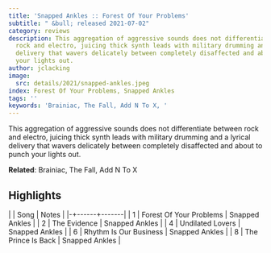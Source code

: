 ```yaml
---
title: 'Snapped Ankles :: Forest Of Your Problems'
subtitle: " &bull; released 2021-07-02"
category: reviews
description: This aggregation of aggressive sounds does not differentiate between
  rock and electro, juicing thick synth leads with military drumming and a lyrical
  delivery that wavers delicately between completely disaffected and about to punch
  your lights out.
author: jclacking
image:
  src: details/2021/snapped-ankles.jpeg
index: Forest Of Your Problems, Snapped Ankles
tags: ''
keywords: 'Brainiac, The Fall, Add N To X, '
---
```

This aggregation of aggressive sounds does not differentiate between rock and electro, juicing thick synth leads with military drumming and a lyrical delivery that wavers delicately between completely disaffected and about to punch your lights out.<!--more-->

**Related**: Brainiac, The Fall, Add N To X

## Highlights

| | Song | Notes |
|-+------+-------|
| 1 | Forest Of Your Problems | Snapped Ankles |
| 2 | The Evidence | Snapped Ankles |
| 4 | Undilated Lovers | Snapped Ankles |
| 6 | Rhythm Is Our Business | Snapped Ankles |
| 8 | The Prince Is Back | Snapped Ankles |

